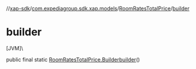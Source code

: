 //[xap-sdk](../../../index.md)/[com.expediagroup.sdk.xap.models](../index.md)/[RoomRatesTotalPrice](index.md)/[builder](builder.md)

# builder

[JVM]\

public final static [RoomRatesTotalPrice.Builder](-builder/index.md)[builder](builder.md)()
